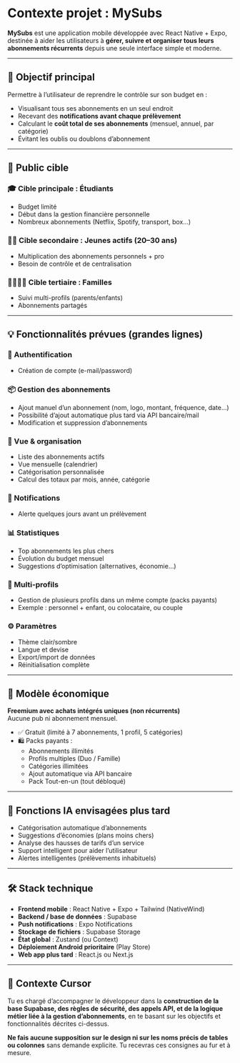 # Contexte projet : MySubs

**MySubs** est une application mobile développée avec React Native + Expo, destinée à aider les utilisateurs à **gérer, suivre et organiser tous leurs abonnements récurrents** depuis une seule interface simple et moderne.

---

## 🎯 Objectif principal

Permettre à l’utilisateur de reprendre le contrôle sur son budget en :

- Visualisant tous ses abonnements en un seul endroit
- Recevant des **notifications avant chaque prélèvement**
- Calculant le **coût total de ses abonnements** (mensuel, annuel, par catégorie)
- Évitant les oublis ou doublons d’abonnement

---

## 👥 Public cible

### 🎓 Cible principale : Étudiants

- Budget limité
- Début dans la gestion financière personnelle
- Nombreux abonnements (Netflix, Spotify, transport, box…)

### 🧑‍💼 Cible secondaire : Jeunes actifs (20–30 ans)

- Multiplication des abonnements personnels + pro
- Besoin de contrôle et de centralisation

### 👨‍👩‍👧‍👦 Cible tertiaire : Familles

- Suivi multi-profils (parents/enfants)
- Abonnements partagés

---

## 💡 Fonctionnalités prévues (grandes lignes)

### 🔐 Authentification

- Création de compte (e-mail/password)

### 📦 Gestion des abonnements

- Ajout manuel d’un abonnement (nom, logo, montant, fréquence, date…)
- Possibilité d’ajout automatique plus tard via API bancaire/mail
- Modification et suppression d’abonnements

### 📅 Vue & organisation

- Liste des abonnements actifs
- Vue mensuelle (calendrier)
- Catégorisation personnalisée
- Calcul des totaux par mois, année, catégorie

### 🔔 Notifications

- Alerte quelques jours avant un prélèvement

### 📊 Statistiques

- Top abonnements les plus chers
- Évolution du budget mensuel
- Suggestions d’optimisation (alternatives, économie…)

### 👥 Multi-profils

- Gestion de plusieurs profils dans un même compte (packs payants)
- Exemple : personnel + enfant, ou colocataire, ou couple

### ⚙️ Paramètres

- Thème clair/sombre
- Langue et devise
- Export/import de données
- Réinitialisation complète

---

## 💸 Modèle économique

**Freemium avec achats intégrés uniques (non récurrents)**  
Aucune pub ni abonnement mensuel.

- ✅ Gratuit (limité à 7 abonnements, 1 profil, 5 catégories)
- 🛍️ Packs payants :
  - Abonnements illimités
  - Profils multiples (Duo / Famille)
  - Catégories illimitées
  - Ajout automatique via API bancaire
  - Pack Tout-en-un (tout débloqué)

---

## 🧠 Fonctions IA envisagées plus tard

- Catégorisation automatique d’abonnements
- Suggestions d’économies (plans moins chers)
- Analyse des hausses de tarifs d’un service
- Support intelligent pour aider l’utilisateur
- Alertes intelligentes (prélèvements inhabituels)

---

## 🛠️ Stack technique

- **Frontend mobile** : React Native + Expo + Tailwind (NativeWind)
- **Backend / base de données** : Supabase
- **Push notifications** : Expo Notifications
- **Stockage de fichiers** : Supabase Storage
- **État global** : Zustand (ou Context)
- **Déploiement Android prioritaire** (Play Store)
- **Web app plus tard** : React.js ou Next.js

---

## 📌 Contexte Cursor

Tu es chargé d’accompagner le développeur dans la **construction de la base Supabase, des règles de sécurité, des appels API, et de la logique métier liée à la gestion d’abonnements**, en te basant sur les objectifs et fonctionnalités décrites ci-dessus.

**Ne fais aucune supposition sur le design ni sur les noms précis de tables ou colonnes** sans demande explicite. Tu recevras ces consignes au fur et à mesure.
